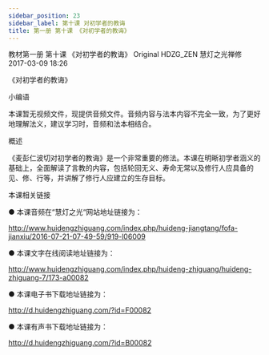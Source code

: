 ```yaml
---
sidebar_position: 23
sidebar_label: 第十课 对初学者的教诲
title: 第一册 第十课 《对初学者的教诲》
---
```

教材第一册 第十课 《对初学者的教诲》
Original HDZG_ZEN 慧灯之光禅修 2017-03-09 18:26



《对初学者的教诲》

 小编语 

本课暂无视频文件，现提供音频文件。音频内容与法本内容不完全一致，为了更好地理解法义，建议学习时，音频和法本相结合。

概述


《麦彭仁波切对初学者的教诲》是一个非常重要的修法。本课在明晰初学者涵义的基础上，全面解读了言教的内容，包括轮回无义、寿命无常以及修行人应具备的见、修、行等，并讲解了修行人应建立的生存目标。







 本课相关链接 

●  本课音频在“慧灯之光“网站地址链接为：

http://www.huidengzhiguang.com/index.php/huideng-jiangtang/fofa-jianxiu/2016-07-21-07-49-59/919-l06009



●  本课文字在线阅读地址链接为：

http://www.huidengzhiguang.com/index.php/huideng-zhiguang/huideng-zhiguang-7/173-a00082



●  本课电子书下载地址链接为：

http://d.huidengzhiguang.com/?id=F00082



●  本课有声书下载地址链接为：

http://d.huidengzhiguang.com/?id=B00082